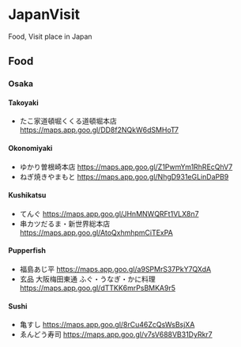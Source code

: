 # JapanVisit
Food, Visit place in Japan

## Food
### Osaka
#### Takoyaki
- たこ家道頓堀くくる道頓堀本店 https://maps.app.goo.gl/DD8f2NQkW6dSMHoT7
#### Okonomiyaki
- ゆかり曽根崎本店 https://maps.app.goo.gl/Z1PwmYm1RhREcQhV7
- ねぎ焼きやまもと https://maps.app.goo.gl/NhgD931eGLinDaPB9
#### Kushikatsu
- てんぐ https://maps.app.goo.gl/JHnMNWQRFt1VLX8n7
- 串カツだるま・新世界総本店 https://maps.app.goo.gl/AtoQxhmhpmCiTExPA
#### Pupperfish
- 福島あじ平 https://maps.app.goo.gl/a9SPMrS37PkY7QXdA
- 玄品 大阪梅田東通 ふぐ・うなぎ・かに料理　https://maps.app.goo.gl/dTTKK6mrPsBMKA9r5
#### Sushi
- 亀すし https://maps.app.goo.gl/8rCu46ZcQsWsBsjXA
- ゑんどう寿司 https://maps.app.goo.gl/v7sV688VB31DyRkr7


